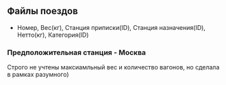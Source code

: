## Файлы поездов
- Номер, Вес(кг), Станция приписки(ID), Станция назначения(ID), Нетто(кг), Категория(ID)

### Предположительная станция - Москва
Строго не учтены максиамльный вес и количество вагонов, но сделала в рамках разумного)
